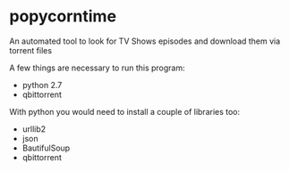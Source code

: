 # popycorntime
An automated tool to look for TV Shows episodes and download them via torrent files

A few things are necessary to run this program:
- python 2.7
- qbittorrent

With python you would need to install a couple of libraries too:
- urllib2
- json
- BautifulSoup
- qbittorrent

